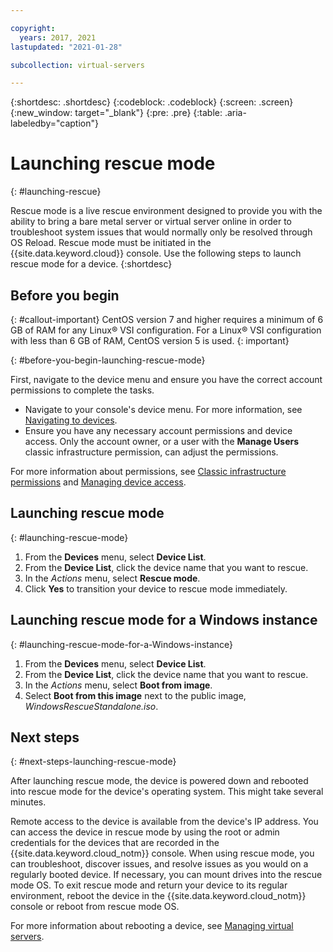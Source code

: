 ```yaml
---

copyright:
  years: 2017, 2021
lastupdated: "2021-01-28"

subcollection: virtual-servers

---
```


{:shortdesc: .shortdesc}
{:codeblock: .codeblock}
{:screen: .screen}
{:new_window: target="_blank"}
{:pre: .pre}
{:table: .aria-labeledby="caption"}


# Launching rescue mode
{: #launching-rescue}

Rescue mode is a live rescue environment designed to provide you with the ability to bring a bare metal server or virtual server online in order to troubleshoot system issues that would normally only be resolved through OS Reload. Rescue mode must be initiated in the {{site.data.keyword.cloud}} console. Use the following steps to launch rescue mode for a device.
{:shortdesc}

## Before you begin
{: #callout-important}
CentOS version 7 and higher requires a minimum of 6 GB of RAM for any Linux&reg; VSI configuration. For a Linux&reg; VSI configuration with less than 6 GB of RAM, CentOS version 5 is used.
{: important}

{: #before-you-begin-launching-rescue-mode}

First, navigate to the device menu and ensure you have the correct account permissions to complete the tasks.

* Navigate to your console's device menu. For more information, see [Navigating to devices](/docs/virtual-servers?topic=virtual-servers-navigating-devices).
* Ensure you have any necessary account permissions and device access. Only the account owner, or a user with the **Manage Users** classic infrastructure permission, can adjust the permissions.

For more information about permissions, see [Classic infrastructure permissions](/docs/account?topic=account-infrapermission) and [Managing device access](/docs/virtual-servers?topic=virtual-servers-managing-device-access).

## Launching rescue mode
{: #launching-rescue-mode}

1. From the **Devices** menu, select **Device List**.
2. From the **Device List**, click the device name that you want to rescue.
3. In the *Actions* menu, select **Rescue mode**.
4. Click **Yes** to transition your device to rescue mode immediately.

## Launching rescue mode for a Windows instance
{: #launching-rescue-mode-for-a-Windows-instance}

1. From the **Devices** menu, select **Device List**.
2. From the **Device List**, click the device name that you want to rescue.
3. In the *Actions* menu, select **Boot from image**.
4. Select **Boot from this image** next to the public image, *WindowsRescueStandalone.iso*.

## Next steps
{: #next-steps-launching-rescue-mode}

After launching rescue mode, the device is powered down and rebooted into rescue mode for the device's operating system. This might take several minutes.

Remote access to the device is available from the device's IP address. You can access the device in rescue mode by using the root or admin credentials for the devices that are recorded in the {{site.data.keyword.cloud_notm}} console. When using rescue mode, you can troubleshoot, discover issues, and resolve issues as you would on a regularly booted device. If necessary, you can mount drives into the rescue mode OS. To exit rescue mode and return your device to its regular environment, reboot the device in the {{site.data.keyword.cloud_notm}} console or reboot from rescue mode OS.

For more information about rebooting a device, see [Managing virtual servers](/docs/virtual-servers?topic=virtual-servers-managing-virtual-servers#managing-virtual-servers).
